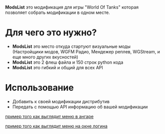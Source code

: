 ﻿
**ModsList** это модификация для игры "World Of Tanks" которая позволяет собрать модификации в одном месте.

# Для чего это нужно?
* **ModsList** это место откуда стартуют визуальные моды (Настройщики модов, WGFM Радио, Мендежер реплев, WGStream, и еще много других вкусностей)
* **ModsList** это 2 флеш файла и 150 строк python кода
* **ModsList** это гибкий и общий для всех API

# Использование
* Добавить к своей модификации дистрибутив
* Передать с помощью API информацию об вашей модификации


[пример того как выглядит меню в ангаре](http://dl3.joxi.net/drive/0004/1095/304199/160301/2b0a13df4e.jpg)

[пример того как выглядит меню на окне логина](http://dl1.joxi.net/drive/0004/1095/304199/160301/78dbc15bfa.jpg)